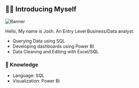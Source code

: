 ## 👋🏻 Introducing Myself

![Banner](https://github.com/user-attachments/assets/bddcc723-5fe0-4e10-b1d6-4b232ae521c6)

Hello, My name is Josh. An Entry Level Business/Data analyst.

- Querying Data using SQL
- Developing dashboards using Power BI
- Data Cleaning and Editing with Excel/SQL

### 📖 Knowledge

- Language: SQL
- Visualization: Power Bi


